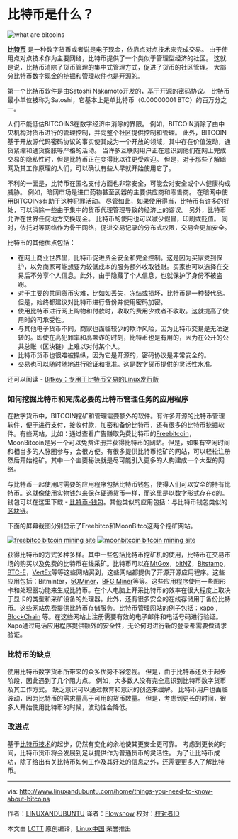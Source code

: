 比特币是什么？
======

![what are bitcoins](http://www.linuxandubuntu.com/uploads/2/1/1/5/21152474/what-are-bitcoins_orig.jpg)

**[比特币][1]** 是一种数字货币或者说是电子现金，依靠点对点技术来完成交易。 由于使用点对点技术作为主要网络，比特币提供了一个类似于管理型经济的社区。 这就是说，比特币消除了货币管理的集中式管理方式，促进了货币的社区管理。 大部分比特币数字现金的挖掘和管理软件也是开源的。

第一个比特币软件是由Satoshi Nakamoto开发的，基于开源的密码协议。 比特币最小单位被称为Satoshi，它基本上是单比特币（0.00000001 BTC）的百万分之一。

人们不能低估BITCOINS在数字经济中消除的界限。 例如，BITCOIN消除了由中央机构对货币进行的管理控制，并向整个社区提供控制和管理。 此外，BITCOIN基于开放源代码密码协议的事实使其成为一个开放的领域，其中存在价值波动，通货紧缩和通货膨胀等严格的活动。 当许多互联网用户正在意识到他们在网上完成交易的隐私性时，但是比特币正在变得比以往更受欢迎。 但是，对于那些了解暗网及其工作原理的人们，可以确认有些人早就开始使用它了。

不利的一面是，比特币在匿名支付方面也非常安全，可能会对安全或个人健康构成威胁。 例如，暗网市场是进口药物甚至武器的主要供应商和零售商。 在暗网中使用BITCOINs有助于这种犯罪活动。 尽管如此，如果使用得当，比特币有许多的好处，可以消除一些由于集中的货币代理管理导致的经济上的谬误。 另外，比特币允许在世界任何地方交换现金。 比特币的使用也可以减少假冒，印刷或贬值。 同时，依托对等网络作为骨干网络，促进交易记录的分布式权限，交易会更加安全。

比特币的其他优点包括：

- 在网上商业世界里，比特币促进资金安全和完全控制。这是因为买家受到保护，以免商家可能想要为较低成本的服务额外收取钱财。买家也可以选择在交易后不分享个人信息。此外，由于隐藏了个人信息，也就保护了身份不被盗窃。
- 对于主要的共同货币灾难，比如如丢失，冻结或损坏，比特币是一种替代品。但是，始终都建议对比特币进行备份并使用密码加密。
- 使用比特币进行网上购物和付款时，收取的费用少或者不收取。这就提高了使用时的可承受性。
- 与其他电子货币不同，商家也面临较少的欺诈风险，因为比特币交易是无法逆转的。即使在高犯罪率和高欺诈的时刻，比特币也是有用的，因为在公开的公共总账（区块链）上难以对付某个人。
- 比特币货币也很难被操纵，因为它是开源的，密码协议是非常安全的。
- 交易也可以随时随地进行验证和批准。这是数字货币提供的灵活性水准。

还可以阅读 - [Bitkey：专用于比特币交易的Linux发行版][2]

### 如何挖掘比特币和完成必要的比特币管理任务的应用程序

在数字货币中，BITCOIN挖矿和管理需要额外的软件。有许多开源的比特币管理软件，便于进行支付，接收付款，加密和备份比特币，还有很多的比特币挖掘软件。有些网站，比如：通过查看广告赚取免费比特币的[Freebitcoin][4]，MoonBitcoin是另一个可以免费注册并获得比特币的网站。但是，如果有空闲时间和相当多的人脉圈参与，会很方便。有很多提供比特币挖矿的网站，可以轻松注册然后开始挖矿。其中一个主要秘诀就是尽可能引入更多的人构建成一个大型的网络。

与比特币一起使用时需要的应用程序包括比特币钱包，使得人们可以安全的持有比特币。这就像使用实物钱包来保存硬通货币一样，而这里是以数字形式存在d的。钱包可以在这里下载 - [比特币-钱包][6]。其他类似的应用包括：与比特币钱包类似的[区块链][7]。

下面的屏幕截图分别显示了Freebitco和MoonBitco这两个挖矿网站。

 [![freebitco bitcoin mining site](http://www.linuxandubuntu.com/uploads/2/1/1/5/21152474/freebitco-bitcoin-mining-site_orig.jpg)][8] 
 [![moonbitcoin bitcoin mining site](http://www.linuxandubuntu.com/uploads/2/1/1/5/21152474/moonbitcoin-bitcoin-mining-site_orig.png)][9] 

获得比特币的方式多种多样。其中一些包括比特币挖矿机的使用，比特币在交易市场的购买以及免费的比特币在线采矿。比特币可以在[MtGox][10]，[bitNZ][11]，[Bitstamp][12]，[BTC-E][13]，[VertEx][14]等等这些网站买到，这些网站都提供了开源开源应用程序。这些应用包括：Bitminter，[5OMiner][15]，[BFG Miner][16]等等。这些应用程序使用一些图形卡和处理器功能来生成比特币。在个人电脑上开采比特币的效率在很大程度上取决于显卡的类型和采矿设备的处理器。此外，还有很多安全的在线存储用于备份比特币。这些网站免费提供比特币存储服务。比特币管理网站的例子包括：[xapo][17] , [BlockChain][18] 等。在这些网站上注册需要有效的电子邮件和电话号码进行验证。 Xapo通过电话应用程序提供额外的安全性，无论何时进行新的登录都需要做请求验证。

### 比特币的缺点

使用比特币数字货币所带来的众多优势不容忽视。 但是，由于比特币还处于起步阶段，因此遇到了几个阻力点。 例如，大多数人没有完全意识到比特币数字货币及其工作方式。 缺乏意识可以通过教育和意识的创造来缓解。 比特币用户也面临波动，因为比特币的需求量高于可用的货币数量。 但是，考虑到更长的时间，很多人开始使用比特币的时候，波动性会降低。

### 改进点

基于[比特币技术][19]的起步，仍然有变化的余地使其更安全更可靠。 考虑到更长的时间，比特币货币将会发展到足以提供作为普通货币的灵活性。 为了让比特币成功，除了给出有关比特币如何工作及其好处的信息之外，还需要更多人了解比特币。

--------------------------------------------------------------------------------

via: http://www.linuxandubuntu.com/home/things-you-need-to-know-about-bitcoins

作者：[LINUXANDUBUNTU][a]
译者：[Flowsnow](https://github.com/Flowsnow)
校对：[校对者ID](https://github.com/校对者ID)

本文由 [LCTT](https://github.com/LCTT/TranslateProject) 原创编译，[Linux中国](https://linux.cn/) 荣誉推出

[a]:http://www.linuxandubuntu.com/
[1]:http://www.linuxandubuntu.com/home/bitkey-a-linux-distribution-dedicated-for-conducting-bitcoin-transactions
[2]:http://www.linuxandubuntu.com/home/bitkey-a-linux-distribution-dedicated-for-conducting-bitcoin-transactions
[3]:http://www.linuxandubuntu.com/home/things-you-need-to-know-about-bitcoins
[4]:https://freebitco.in/?r=2167375
[5]:http://moonbit.co.in/?ref=c637809a5051
[6]:https://bitcoin.org/en/choose-your-wallet
[7]:https://blockchain.info/wallet/
[8]:http://www.linuxandubuntu.com/uploads/2/1/1/5/21152474/freebitco-bitcoin-mining-site_orig.jpg
[9]:http://www.linuxandubuntu.com/uploads/2/1/1/5/21152474/moonbitcoin-bitcoin-mining-site_orig.png
[10]:http://mtgox.com/
[11]:https://en.bitcoin.it/wiki/BitNZ
[12]:https://www.bitstamp.net/
[13]:https://btc-e.com/
[14]:https://www.vertexinc.com/
[15]:https://www.downloadcloud.com/bitcoin-miner-software.html
[16]:https://github.com/luke-jr/bfgminer
[17]:https://xapo.com/
[18]:https://www.blockchain.com/
[19]:https://en.wikipedia.org/wiki/Bitcoin
